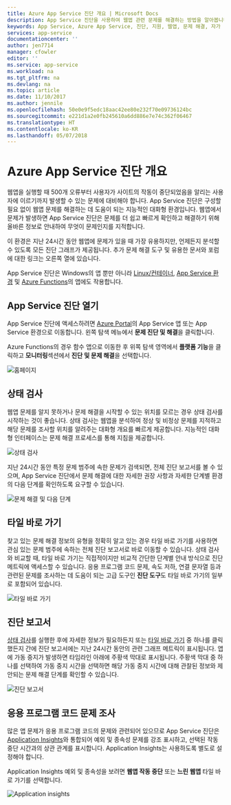 ```yaml
---
title: Azure App Service 진단 개요 | Microsoft Docs
description: App Service 진단을 사용하여 웹앱 관련 문제를 해결하는 방법을 알아봅니다.
keywords: App Service, Azure App Service, 진단, 지원, 웹앱, 문제 해결, 자가 진단
services: app-service
documentationcenter: ''
author: jen7714
manager: cfowler
editor: ''
ms.service: app-service
ms.workload: na
ms.tgt_pltfrm: na
ms.devlang: na
ms.topic: article
ms.date: 11/10/2017
ms.author: jennile
ms.openlocfilehash: 50e0e9f5edc18aac42ee80e232f70e09736124bc
ms.sourcegitcommit: e221d1a2e0fb245610a6dd886e7e74c362f06467
ms.translationtype: HT
ms.contentlocale: ko-KR
ms.lasthandoff: 05/07/2018
---
```

# <a name="azure-app-service-diagnostics-overview"></a>Azure App Service 진단 개요 

웹앱을 실행할 때 500개 오류부터 사용자가 사이트의 작동이 중단되었음을 알리는 사용자에 이르기까지 발생할 수 있는 문제에 대비해야 합니다. App Service 진단은 구성할 필요 없이 웹앱 문제를 해결하는 데 도움이 되는 지능적인 대화형 환경입니다. 웹앱에서 문제가 발생하면 App Service 진단은 문제를 더 쉽고 빠르게 확인하고 해결하기 위해 올바른 정보로 안내하여 무엇이 문제인지를 지적합니다. 
 
이 환경은 지난 24시간 동안 웹앱에 문제가 있을 때 가장 유용하지만, 언제든지 분석할 수 있도록 모든 진단 그래프가 제공됩니다. 추가 문제 해결 도구 및 유용한 문서와 포럼에 대한 링크는 오른쪽 열에 있습니다.

App Service 진단은 Windows의 앱 뿐만 아니라 [Linux/컨테이너](https://docs.microsoft.com/en-us/azure/app-service/containers/app-service-linux-intro), [App Service 환경](https://docs.microsoft.com/en-us/azure/app-service/environment/intro) 및 [Azure Functions](https://docs.microsoft.com/en-us/azure/azure-functions/functions-overview)의 앱에도 작용합니다. 

## <a name="open-app-service-diagnostics"></a>App Service 진단 열기

App Service 진단에 액세스하려면 [Azure Portal](https://portal.azure.com)의 App Service 앱 또는 App Service 환경으로 이동합니다. 왼쪽 탐색 메뉴에서 **문제 진단 및 해결**을 클릭합니다. 

Azure Functions의 경우 함수 앱으로 이동한 후 위쪽 탐색 영역에서 **플랫폼 기능**을 클릭하고 **모니터링**섹션에서 **진단 및 문제 해결**을 선택합니다. 

![홈페이지](./media/app-service-diagnostics/Homepage1.png)

## <a name="health-checkup"></a>상태 검사

웹앱 문제를 알지 못하거나 문제 해결을 시작할 수 있는 위치를 모르는 경우 상태 검사를 시작하는 것이 좋습니다. 상태 검사는 웹앱을 분석하여 정상 및 비정상 문제를 지적하고 해당 문제를 조사할 위치를 알려주는 대화형 개요를 빠르게 제공합니다. 지능적인 대화형 인터페이스는 문제 해결 프로세스를 통해 지침을 제공합니다.  

![상태 검사](./media/app-service-diagnostics/HealthCheckup2.png)

지난 24시간 동안 특정 문제 범주에 속한 문제가 검색되면, 전체 진단 보고서를 볼 수 있으며, App Service 진단에서 문제 해결에 대한 자세한 권장 사항과 자세한 단계별 환경의 다음 단계를 확인하도록 요구할 수 있습니다.

![문제 해결 및 다음 단계](./media/app-service-diagnostics/Troubleshooting3.png)

## <a name="tile-shortcuts"></a>타일 바로 가기

찾고 있는 문제 해결 정보의 유형을 정확히 알고 있는 경우 타일 바로 가기를 사용하면 관심 있는 문제 범주에 속하는 전체 진단 보고서로 바로 이동할 수 있습니다. 상태 검사와 비교할 때, 타일 바로 가기는 직접적이지만 비교적 간단한 단계별 안내 방식으로 진단 메트릭에 액세스할 수 있습니다. 응용 프로그램 코드 문제, 속도 저하, 연결 문자열 등과 관련된 문제를 조사하는 데 도움이 되는 고급 도구인 **진단 도구**도 타일 바로 가기의 일부로 포함되어 있습니다. 

![타일 바로 가기](./media/app-service-diagnostics/TileShortcuts4.png)

## <a name="diagnostic-report"></a>진단 보고서

[상태 검사](#health-checkup)를 실행한 후에 자세한 정보가 필요하든지 또는 [타일 바로 가기](#tile-shortcuts) 중 하나를 클릭했든지 간에 진단 보고서에는 지난 24시간 동안의 관련 그래프 메트릭이 표시됩니다. 앱에 가동 중지가 발생하면 타임라인 아래에 주황색 막대로 표시됩니다. 주황색 막대 중 하나를 선택하여 가동 중지 시간을 선택하면 해당 가동 중지 시간에 대해 관찰된 정보와 제안되는 문제 해결 단계를 확인할 수 있습니다. 

![진단 보고서](./media/app-service-diagnostics/DiagnosticReport5.png)


## <a name="investigating-application-code-issues"></a>응용 프로그램 코드 문제 조사

많은 앱 문제가 응용 프로그램 코드의 문제와 관련되어 있으므로 App Service 진단은 [Application Insights](https://azure.microsoft.com/services/application-insights/)와 통합되어 예외 및 종속성 문제를 강조 표시하고, 선택된 작동 중단 시간과의 상관 관계를 표시합니다. Application Insights는 사용하도록 별도로 설정해야 합니다. 

Application Insights 예외 및 종속성을 보려면 **웹앱 작동 중단** 또는 **느린 웹앱** 타일 바로 가기를 선택합니다. 

![Application insights](./media/app-service-diagnostics/AppInsights6.png)

